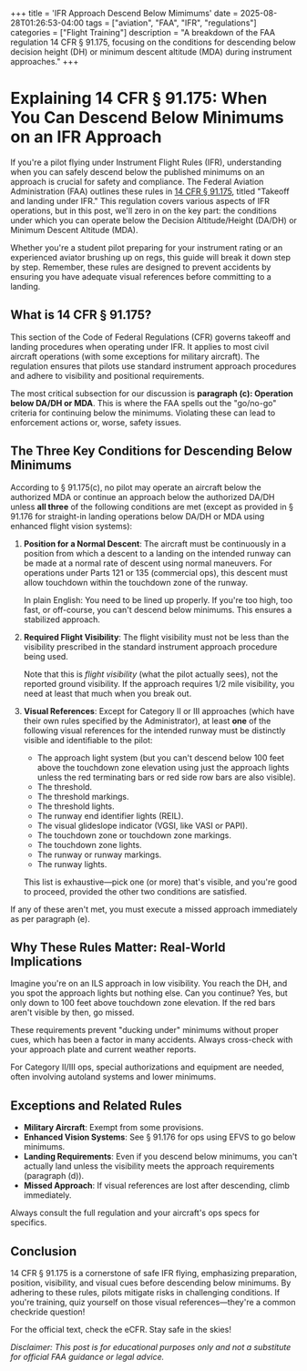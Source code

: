 +++
title = 'IFR Approach Descend Below Mimimums'
date = 2025-08-28T01:26:53-04:00
tags = ["aviation", "FAA", "IFR", "regulations"]
categories = ["Flight Training"]
description = "A breakdown of the FAA regulation 14 CFR § 91.175, focusing on the conditions for descending below decision height (DH) or minimum descent altitude (MDA) during instrument approaches."
+++

# Explaining 14 CFR § 91.175: When You Can Descend Below Minimums on an IFR Approach

If you're a pilot flying under Instrument Flight Rules (IFR), understanding when you can safely descend below the published minimums on an approach is crucial for safety and compliance. The Federal Aviation Administration (FAA) outlines these rules in [14 CFR § 91.175](https://www.ecfr.gov/current/title-14/chapter-I/subchapter-F/part-91/subpart-B/section-91.175), titled "Takeoff and landing under IFR." This regulation covers various aspects of IFR operations, but in this post, we'll zero in on the key part: the conditions under which you can operate below the Decision Altitude/Height (DA/DH) or Minimum Descent Altitude (MDA).

Whether you're a student pilot preparing for your instrument rating or an experienced aviator brushing up on regs, this guide will break it down step by step. Remember, these rules are designed to prevent accidents by ensuring you have adequate visual references before committing to a landing.

## What is 14 CFR § 91.175?

This section of the Code of Federal Regulations (CFR) governs takeoff and landing procedures when operating under IFR. It applies to most civil aircraft operations (with some exceptions for military aircraft). The regulation ensures that pilots use standard instrument approach procedures and adhere to visibility and positional requirements.

The most critical subsection for our discussion is **paragraph (c): Operation below DA/DH or MDA**. This is where the FAA spells out the "go/no-go" criteria for continuing below the minimums. Violating these can lead to enforcement actions or, worse, safety issues.

## The Three Key Conditions for Descending Below Minimums

According to § 91.175(c), no pilot may operate an aircraft below the authorized MDA or continue an approach below the authorized DA/DH unless **all three** of the following conditions are met (except as provided in § 91.176 for straight-in landing operations below DA/DH or MDA using enhanced flight vision systems):

1. **Position for a Normal Descent**: The aircraft must be continuously in a position from which a descent to a landing on the intended runway can be made at a normal rate of descent using normal maneuvers. For operations under Parts 121 or 135 (commercial ops), this descent must allow touchdown within the touchdown zone of the runway.

   In plain English: You need to be lined up properly. If you're too high, too fast, or off-course, you can't descend below minimums. This ensures a stabilized approach.

2. **Required Flight Visibility**: The flight visibility must not be less than the visibility prescribed in the standard instrument approach procedure being used.

   Note that this is *flight visibility* (what the pilot actually sees), not the reported ground visibility. If the approach requires 1/2 mile visibility, you need at least that much when you break out.

3. **Visual References**: Except for Category II or III approaches (which have their own rules specified by the Administrator), at least **one** of the following visual references for the intended runway must be distinctly visible and identifiable to the pilot:

   - The approach light system (but you can't descend below 100 feet above the touchdown zone elevation using just the approach lights unless the red terminating bars or red side row bars are also visible).
   - The threshold.
   - The threshold markings.
   - The threshold lights.
   - The runway end identifier lights (REIL).
   - The visual glideslope indicator (VGSI, like VASI or PAPI).
   - The touchdown zone or touchdown zone markings.
   - The touchdown zone lights.
   - The runway or runway markings.
   - The runway lights.

   This list is exhaustive—pick one (or more) that's visible, and you're good to proceed, provided the other two conditions are satisfied.

If any of these aren't met, you must execute a missed approach immediately as per paragraph (e).

## Why These Rules Matter: Real-World Implications

Imagine you're on an ILS approach in low visibility. You reach the DH, and you spot the approach lights but nothing else. Can you continue? Yes, but only down to 100 feet above touchdown zone elevation. If the red bars aren't visible by then, go missed.

These requirements prevent "ducking under" minimums without proper cues, which has been a factor in many accidents. Always cross-check with your approach plate and current weather reports.

For Category II/III ops, special authorizations and equipment are needed, often involving autoland systems and lower minimums.

## Exceptions and Related Rules

- **Military Aircraft**: Exempt from some provisions.
- **Enhanced Vision Systems**: See § 91.176 for ops using EFVS to go below minimums.
- **Landing Requirements**: Even if you descend below minimums, you can't actually land unless the visibility meets the approach requirements (paragraph (d)).
- **Missed Approach**: If visual references are lost after descending, climb immediately.

Always consult the full regulation and your aircraft's ops specs for specifics.

## Conclusion

14 CFR § 91.175 is a cornerstone of safe IFR flying, emphasizing preparation, position, visibility, and visual cues before descending below minimums. By adhering to these rules, pilots mitigate risks in challenging conditions. If you're training, quiz yourself on those visual references—they're a common checkride question!

For the official text, check the eCFR. Stay safe in the skies!

*Disclaimer: This post is for educational purposes only and not a substitute for official FAA guidance or legal advice.*
